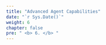 ```yaml
---
title: "Advanced Agent Capabilities"
date: "`r Sys.Date()`"
weight: 6
chapter: false
pre: " <b> 6. </b> "
---
```

